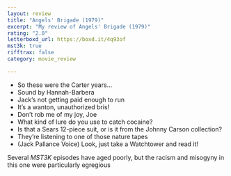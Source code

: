 ```yaml
---
layout: review
title: "Angels' Brigade (1979)"
excerpt: "My review of Angels' Brigade (1979)"
rating: "2.0"
letterboxd_url: https://boxd.it/4q93of
mst3k: true
rifftrax: false
category: movie_review

---
```


* So these were the Carter years…
* Sound by Hannah-Barbera
* Jack’s not getting paid enough to run
* It’s a wanton, unauthorized bris!
* Don’t rob me of my joy, Joe
* What kind of lure do you use to catch cocaine?
* Is that a Sears 12-piece suit, or is it from the Johnny Carson collection?
* They’re listening to one of those nature tapes
* (Jack Pallance Voice) Look, just take a Watchtower and read it!

Several <i>MST3K</i> episodes have aged poorly, but the racism and misogyny in this one were particularly egregious